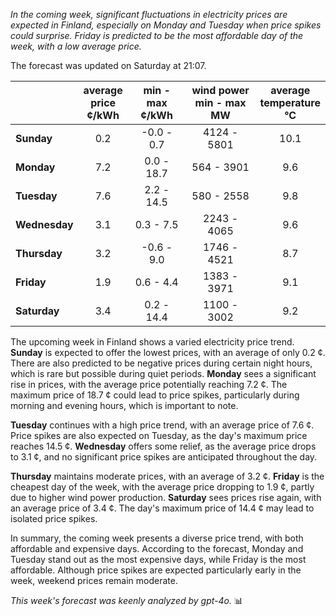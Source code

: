 *In the coming week, significant fluctuations in electricity prices are expected in Finland, especially on Monday and Tuesday when price spikes could surprise. Friday is predicted to be the most affordable day of the week, with a low average price.*

The forecast was updated on Saturday at 21:07.

|              | average<br>price<br>¢/kWh | min - max<br>¢/kWh | wind power<br>min - max<br>MW | average<br>temperature<br>°C |
|:-------------|:----------------:|:----------------:|:-------------:|:-------------:|
| **Sunday** | 0.2 | -0.0 - 0.7 | 4124 - 5801 | 10.1 |
| **Monday** | 7.2 | 0.0 - 18.7 | 564 - 3901 | 9.6 |
| **Tuesday**   | 7.6 | 2.2 - 14.5 | 580 - 2558 | 9.8 |
| **Wednesday**| 3.1 | 0.3 - 7.5 | 2243 - 4065 | 9.6 |
| **Thursday**   | 3.2 | -0.6 - 9.0 | 1746 - 4521 | 8.7 |
| **Friday** | 1.9 | 0.6 - 4.4 | 1383 - 3971 | 9.1 |
| **Saturday**  | 3.4 | 0.2 - 14.4 | 1100 - 3002 | 9.2 |

The upcoming week in Finland shows a varied electricity price trend. **Sunday** is expected to offer the lowest prices, with an average of only 0.2 ¢. There are also predicted to be negative prices during certain night hours, which is rare but possible during quiet periods. **Monday** sees a significant rise in prices, with the average price potentially reaching 7.2 ¢. The maximum price of 18.7 ¢ could lead to price spikes, particularly during morning and evening hours, which is important to note.

**Tuesday** continues with a high price trend, with an average price of 7.6 ¢. Price spikes are also expected on Tuesday, as the day's maximum price reaches 14.5 ¢. **Wednesday** offers some relief, as the average price drops to 3.1 ¢, and no significant price spikes are anticipated throughout the day.

**Thursday** maintains moderate prices, with an average of 3.2 ¢. **Friday** is the cheapest day of the week, with the average price dropping to 1.9 ¢, partly due to higher wind power production. **Saturday** sees prices rise again, with an average price of 3.4 ¢. The day's maximum price of 14.4 ¢ may lead to isolated price spikes.

In summary, the coming week presents a diverse price trend, with both affordable and expensive days. According to the forecast, Monday and Tuesday stand out as the most expensive days, while Friday is the most affordable. Although price spikes are expected particularly early in the week, weekend prices remain moderate.

*This week's forecast was keenly analyzed by gpt-4o.* 📊
